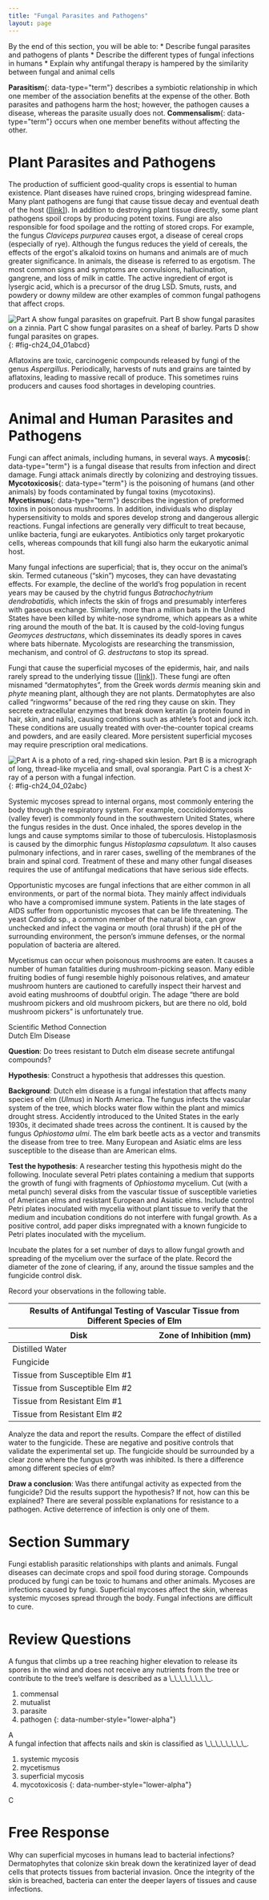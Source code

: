 ```yaml
---
title: "Fungal Parasites and Pathogens"
layout: page
---
```



<div data-type="abstract" markdown="1">
By the end of this section, you will be able to:
* Describe fungal parasites and pathogens of plants
* Describe the different types of fungal infections in humans
* Explain why antifungal therapy is hampered by the similarity between fungal and animal cells

</div>

**Parasitism**{: data-type="term"} describes a symbiotic relationship in which one member of the association benefits at the expense of the other. Both parasites and pathogens harm the host; however, the pathogen causes a disease, whereas the parasite usually does not. **Commensalism**{: data-type="term"} occurs when one member benefits without affecting the other.

# Plant Parasites and Pathogens

The production of sufficient good-quality crops is essential to human existence. Plant diseases have ruined crops, bringing widespread famine. Many plant pathogens are fungi that cause tissue decay and eventual death of the host ([\[link\]](#fig-ch24_04_01abcd)). In addition to destroying plant tissue directly, some plant pathogens spoil crops by producing potent toxins. Fungi are also responsible for food spoilage and the rotting of stored crops. For example, the fungus *Claviceps purpurea* causes ergot, a disease of cereal crops (especially of rye). Although the fungus reduces the yield of cereals, the effects of the ergot\'s alkaloid toxins on humans and animals are of much greater significance. In animals, the disease is referred to as ergotism. The most common signs and symptoms are convulsions, hallucination, gangrene, and loss of milk in cattle. The active ingredient of ergot is lysergic acid, which is a precursor of the drug LSD. Smuts, rusts, and powdery or downy mildew are other examples of common fungal pathogens that affect crops.

 ![Part A show fungal parasites on grapefruit. Part B show fungal parasites on a zinnia. Part C show fungal parasites on a sheaf of barley. Parts D show fungal parasites on grapes.](../resources/Figure_24_04_01abcd.jpg "Some fungal pathogens include (a) green mold on grapefruit, (b) powdery mildew on a zinnia, (c) stem rust on a sheaf of barley, and (d) grey rot on grapes. In wet conditions Botrytis cinerea, the fungus that causes grey rot, can destroy a grape crop. However, controlled infection of grapes by Botrytis results in noble rot, a condition that produces strong and much-prized dessert wines. (credit a: modification of work by Scott Bauer, USDA-ARS; credit b: modification of work by Stephen Ausmus, USDA-ARS; credit c: modification of work by David Marshall, USDA-ARS; credit d: modification of work by Joseph Smilanick, USDA-ARS)"){: #fig-ch24_04_01abcd}

Aflatoxins are toxic, carcinogenic compounds released by fungi of the genus *Aspergillus*. Periodically, harvests of nuts and grains are tainted by aflatoxins, leading to massive recall of produce. This sometimes ruins producers and causes food shortages in developing countries.

# Animal and Human Parasites and Pathogens

Fungi can affect animals, including humans, in several ways. A **mycosis**{: data-type="term"} is a fungal disease that results from infection and direct damage. Fungi attack animals directly by colonizing and destroying tissues. **Mycotoxicosis**{: data-type="term"} is the poisoning of humans (and other animals) by foods contaminated by fungal toxins (mycotoxins). **Mycetismus**{: data-type="term"} describes the ingestion of preformed toxins in poisonous mushrooms. In addition, individuals who display hypersensitivity to molds and spores develop strong and dangerous allergic reactions. Fungal infections are generally very difficult to treat because, unlike bacteria, fungi are eukaryotes. Antibiotics only target prokaryotic cells, whereas compounds that kill fungi also harm the eukaryotic animal host.

Many fungal infections are superficial; that is, they occur on the animal’s skin. Termed cutaneous (“skin”) mycoses, they can have devastating effects. For example, the decline of the world’s frog population in recent years may be caused by the chytrid fungus *Batrachochytrium dendrobatidis,* which infects the skin of frogs and presumably interferes with gaseous exchange. Similarly, more than a million bats in the United States have been killed by white-nose syndrome, which appears as a white ring around the mouth of the bat. It is caused by the cold-loving fungus *Geomyces destructans*, which disseminates its deadly spores in caves where bats hibernate. Mycologists are researching the transmission, mechanism, and control of *G. destructans* to stop its spread.

Fungi that cause the superficial mycoses of the epidermis, hair, and nails rarely spread to the underlying tissue ([\[link\]](#fig-ch24_04_02abc)). These fungi are often misnamed “dermatophytes”, from the Greek words *dermis* meaning skin and<em> phyte</em> meaning plant, although they are not plants. Dermatophytes are also called “ringworms” because of the red ring they cause on skin. They secrete extracellular enzymes that break down keratin (a protein found in hair, skin, and nails), causing conditions such as athlete’s foot and jock itch. These conditions are usually treated with over-the-counter topical creams and powders, and are easily cleared. More persistent superficial mycoses may require prescription oral medications.

 ![Part A is a photo of a red, ring-shaped skin lesion. Part B is a micrograph of long, thread-like mycelia and small, oval sporangia. Part C is a chest X-ray of a person with a fungal infection.](../resources/Figure_24_04_02abc.jpg "(a) Ringworm presents as a red ring on skin; (b) Trichophyton violaceum, shown in this bright field light micrograph, causes superficial mycoses on the scalp; (c) Histoplasma capsulatum is an ascomycete that infects airways and causes symptoms similar to influenza. (credit a: modification of work by Dr. Lucille K. Georg, CDC; credit b: modification of work by Dr. Lucille K. Georg, CDC; credit c: modification of work by M. Renz, CDC; scale-bar data from Matt Russell)"){: #fig-ch24_04_02abc}

Systemic mycoses spread to internal organs, most commonly entering the body through the respiratory system. For example, coccidioidomycosis (valley fever) is commonly found in the southwestern United States, where the fungus resides in the dust. Once inhaled, the spores develop in the lungs and cause symptoms similar to those of tuberculosis. Histoplasmosis is caused by the dimorphic fungus <em>Histoplasma capsulatum. </em>It also causes pulmonary infections, and in rarer cases, swelling of the membranes of the brain and spinal cord. Treatment of these and many other fungal diseases requires the use of antifungal medications that have serious side effects.

Opportunistic mycoses are fungal infections that are either common in all environments, or part of the normal biota. They mainly affect individuals who have a compromised immune system. Patients in the late stages of AIDS suffer from opportunistic mycoses that can be life threatening. The yeast *Candida* sp., a common member of the natural biota, can grow unchecked and infect the vagina or mouth (oral thrush) if the pH of the surrounding environment, the person’s immune defenses, or the normal population of bacteria are altered.

Mycetismus can occur when poisonous mushrooms are eaten. It causes a number of human fatalities during mushroom-picking season. Many edible fruiting bodies of fungi resemble highly poisonous relatives, and amateur mushroom hunters are cautioned to carefully inspect their harvest and avoid eating mushrooms of doubtful origin. The adage “there are bold mushroom pickers and old mushroom pickers, but are there no old, bold mushroom pickers” is unfortunately true.

<div data-type="note" class="scientific" data-label="" markdown="1">
<div data-type="title">
Scientific Method Connection
</div>
<span data-type="title">Dutch Elm Disease</span>

**Question**\: Do trees resistant to Dutch elm disease secrete antifungal compounds?

**Hypothesis**\: Construct a hypothesis that addresses this question.

**Background**\: Dutch elm disease is a fungal infestation that affects many species of elm (*Ulmus*) in North America. The fungus infects the vascular system of the tree, which blocks water flow within the plant and mimics drought stress. Accidently introduced to the United States in the early 1930s, it decimated shade trees across the continent. It is caused by the fungus<em> Ophiostoma ulmi</em>. The elm bark beetle acts as a vector and transmits the disease from tree to tree. Many European and Asiatic elms are less susceptible to the disease than are American elms.

**Test the hypothesis**\: A researcher testing this hypothesis might do the following. Inoculate several Petri plates containing a medium that supports the growth of fungi with fragments of *Ophiostoma* mycelium. Cut (with a metal punch) several disks from the vascular tissue of susceptible varieties of American elms and resistant European and Asiatic elms. Include control Petri plates inoculated with mycelia without plant tissue to verify that the medium and incubation conditions do not interfere with fungal growth. As a positive control, add paper disks impregnated with a known fungicide to Petri plates inoculated with the mycelium.

Incubate the plates for a set number of days to allow fungal growth and spreading of the mycelium over the surface of the plate. Record the diameter of the zone of clearing, if any, around the tissue samples and the fungicide control disk.

Record your observations in the following table.

<table id="tab-ch24_04_01" summary=""><thead>
<tr>
<th colspan="2">Results of Antifungal Testing of Vascular Tissue from Different Species of Elm</th>
</tr>
<tr>
<th>Disk</th>	<th>Zone of Inhibition (mm)</th>
</tr>
</thead><tbody>
<tr>
<td>Distilled Water</td>	<td />
</tr>
<tr>
<td>Fungicide</td>	<td />
</tr>
<tr>
<td>Tissue from Susceptible Elm #1</td>	<td />
</tr>
<tr>
<td>Tissue from Susceptible Elm #2</td>	<td />
</tr>
<tr>
<td>Tissue from Resistant Elm #1</td>	<td />
</tr>
<tr>
<td>Tissue from Resistant Elm #2</td>	<td />
</tr>
</tbody></table>
Analyze the data and report the results. Compare the effect of distilled water to the fungicide. These are negative and positive controls that validate the experimental set up. The fungicide should be surrounded by a clear zone where the fungus growth was inhibited. Is there a difference among different species of elm?

**Draw a conclusion**\: Was there antifungal activity as expected from the fungicide? Did the results support the hypothesis? If not, how can this be explained? There are several possible explanations for resistance to a pathogen. Active deterrence of infection is only one of them.

</div>

# Section Summary

Fungi establish parasitic relationships with plants and animals. Fungal diseases can decimate crops and spoil food during storage. Compounds produced by fungi can be toxic to humans and other animals. Mycoses are infections caused by fungi. Superficial mycoses affect the skin, whereas systemic mycoses spread through the body. Fungal infections are difficult to cure.

# Review Questions

<div data-type="exercise">
<div data-type="problem" markdown="1">
A fungus that climbs up a tree reaching higher elevation to release its spores in the wind and does not receive any nutrients from the tree or contribute to the tree’s welfare is described as a \_\_\_\_\_\_\_\_.

1.  commensal
2.  mutualist
3.  parasite
4.  pathogen
{: data-number-style="lower-alpha"}

</div>
<div data-type="solution" markdown="1">
A

</div>
</div>

<div data-type="exercise">
<div data-type="problem" markdown="1">
A fungal infection that affects nails and skin is classified as \_\_\_\_\_\_\_\_.

1.  systemic mycosis
2.  mycetismus
3.  superficial mycosis
4.  mycotoxicosis
{: data-number-style="lower-alpha"}

</div>
<div data-type="solution" markdown="1">
C

</div>
</div>

# Free Response

<div data-type="exercise">
<div data-type="problem" markdown="1">
Why can superficial mycoses in humans lead to bacterial infections?

</div>
<div data-type="solution" markdown="1">
Dermatophytes that colonize skin break down the keratinized layer of dead cells that protects tissues from bacterial invasion. Once the integrity of the skin is breached, bacteria can enter the deeper layers of tissues and cause infections.

</div>
</div>

